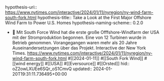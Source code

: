 hypothesis-uri:: https://www.nytimes.com/interactive/2024/01/11/nyregion/ny-wind-farm-south-fork.html
hypothesis-title:: Take a Look at the First Major Offshore Wind Farm to Power U.S. Homes
hypothesis-naming-scheme:: 0.2.0

- 📝 Mit South Force Wind hat die erste große Offfshore-Windfarm der USA mit der Stromproduktion begonnen. Eine von 12 Turbinen wurde in Betrieb genommen. Vorangegangen waren mehr als 20 Jahre Auseinandersetzungen über das Projekt. Interactive der New York Times. https://www.nytimes.com/interactive/2024/01/11/nyregion/ny-wind-farm-south-fork.html #[[2024-01-11]] #[[South Fork Wind]] #[[wind energy]] #[[USA]] #[[Eversource]] #[[Orsted]]
  hid:: oZ2owLXUEe6SQr_oS1CmvQ
  updated:: 2024-01-20T19:31:11.736495+00:00